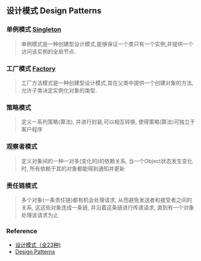 ## 设计模式 Design Patterns

### 单例模式 [Singleton](https://refactoringguru.cn/design-patterns/singleton)

> 单例模式是一种创建型设计模式,能够保证一个类只有一个实例,并提供一个访问该实例的全局节点.

### 工厂模式 [Factory](https://refactoringguru.cn/design-patterns/factory-method)

> 工厂方法模式是一种创建型设计模式,其在父类中提供一个创建对象的方法,允许子类决定实例化对象的类型.

### 策略模式

> 定义一系列策略(算法), 并进行封装,可以相互转换, 使得策略(算法)可独立于客户程序

### 观察者模式

> 定义对象间的一种一对多(变化的)的依赖关系, 当一个Object状态发生变化时, 所有依赖于其的对象都能得到通知并更新

### 责任链模式

> 多个对象(一条责任链)都有机会处理请求, 从而避免发送者和接受者之间的关系, 这这些对象连成一条链, 并沿着这条链进行传递请求, 直到有一个对象处理该请求为止

### Reference

- [设计模式（全23种)](https://subingwen.cn/design-patterns/)
- [Design Patterns](https://refactoringguru.cn/design-patterns/cpp)
